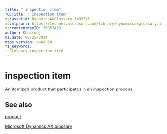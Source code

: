 ```yaml
---
title: " inspection item"
TOCTitle: " inspection item"
ms:assetid: DynamicsAXGlossary.1499713
ms:mtpsurl: https://technet.microsoft.com/library/dynamicsaxglossary.1499713(v=AX.60)
ms:contentKeyID: 36057439
author: Khairunj
ms.date: 08/25/2014
mtps_version: v=AX.60
f1_keywords:
- Glossary.inspection item
---
```


# inspection item

An itemized product that participates in an inspection process.

## See also

[product](product.md)

[Microsoft Dynamics AX glossary](glossary/microsoft-dynamics-ax-glossary.md)

  


